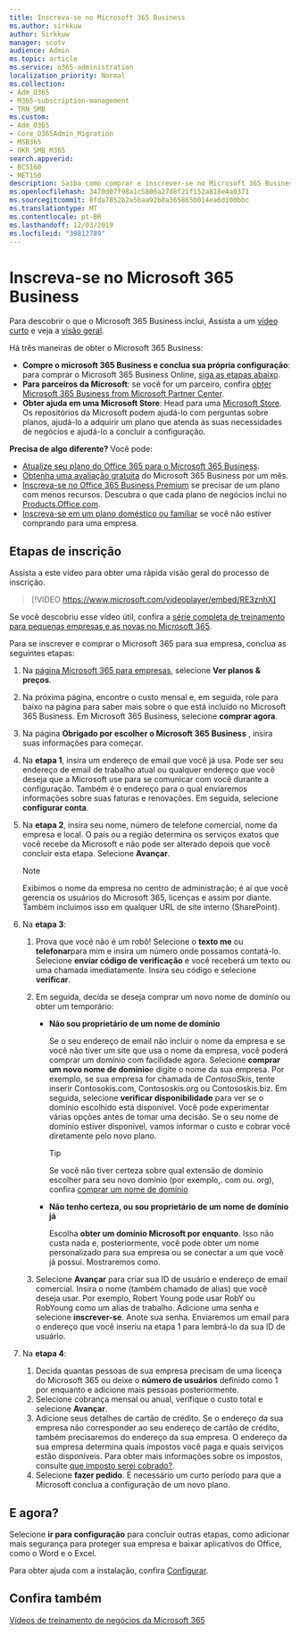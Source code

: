 ```yaml
---
title: Inscreva-se no Microsoft 365 Business
ms.author: sirkkuw
author: Sirkkuw
manager: scotv
audience: Admin
ms.topic: article
ms.service: o365-administration
localization_priority: Normal
ms.collection:
- Adm_O365
- M365-subscription-management
- TRN_SMB
ms.custom:
- Adm_O365
- Core_O365Admin_Migration
- MSB365
- OKR_SMB_M365
search.appverid:
- BCS160
- MET150
description: Saiba como comprar e inscrever-se no Microsoft 365 Business.
ms.openlocfilehash: 3470d07f98a1c5806a27d8f21f152a818e4a0371
ms.sourcegitcommit: 8fda7852b2a5baa92b8a365865b014ea6d100bbc
ms.translationtype: MT
ms.contentlocale: pt-BR
ms.lasthandoff: 12/03/2019
ms.locfileid: "39812789"
---
```

# <a name="sign-up-for-microsoft-365-business"></a>Inscreva-se no Microsoft 365 Business

Para descobrir o que o Microsoft 365 Business inclui, Assista a um [vídeo curto](https://go.microsoft.com/fwlink/?linkid=2109651) e veja a [visão geral](microsoft-365-business-overview.md).

Há três maneiras de obter o Microsoft 365 Business:
- **Compre o microsoft 365 Business e conclua sua própria configuração**: para comprar o Microsoft 365 Business Online, [siga as etapas abaixo](#sign-up-steps).
- **Para parceiros da Microsoft**: se você for um parceiro, confira [obter Microsoft 365 Business from Microsoft Partner Center](get-microsoft-365-business.md#get-microsoft-365-business-from-microsoft-partner-center).
- **Obter ajuda em uma Microsoft Store**: Head para uma [Microsoft Store](https://go.microsoft.com/fwlink/?linkid=2109652). Os repositórios da Microsoft podem ajudá-lo com perguntas sobre planos, ajudá-lo a adquirir um plano que atenda às suas necessidades de negócios e ajudá-lo a concluir a configuração.

**Precisa de algo diferente?** Você pode:
- [Atualize seu plano do Office 365 para o Microsoft 365 Business](migrate-to-microsoft-365-business.md).
- [Obtenha uma avaliação gratuita](https://go.microsoft.com/fwlink/p/?linkid=2102309) do Microsoft 365 Business por um mês.
- [Inscreva-se no Office 365 Business Premium](https://go.microsoft.com/fwlink/p/?LinkID=510935) se precisar de um plano com menos recursos. Descubra o que cada plano de negócios inclui no [Products.Office.com](https://go.microsoft.com/fwlink/?linkid=2109397).
- [Inscreva-se em um plano doméstico ou familiar](https://go.microsoft.com/fwlink/?linkid=2109398) se você não estiver comprando para uma empresa. 

## <a name="sign-up-steps"></a>Etapas de inscrição

Assista a este vídeo para obter uma rápida visão geral do processo de inscrição.

> [!VIDEO https://www.microsoft.com/videoplayer/embed/RE3znhX] 

Se você descobriu esse vídeo útil, confira a [série completa de treinamento para pequenas empresas e as novas no Microsoft 365](https://support.office.com/article/6ab4bbcd-79cf-4000-a0bd-d42ce4d12816).

Para se inscrever e comprar o Microsoft 365 para sua empresa, conclua as seguintes etapas:

1. Na [página Microsoft 365 para empresas](https://go.microsoft.com/fwlink/?linkid=2109654), selecione **Ver planos & preços**. 
2. Na próxima página, encontre o custo mensal e, em seguida, role para baixo na página para saber mais sobre o que está incluído no Microsoft 365 Business. Em Microsoft 365 Business, selecione **comprar agora**.
3. Na página **Obrigado por escolher o Microsoft 365 Business** , insira suas informações para começar.
4. Na **etapa 1**, insira um endereço de email que você já usa. Pode ser seu endereço de email de trabalho atual ou qualquer endereço que você deseja que a Microsoft use para se comunicar com você durante a configuração. Também é o endereço para o qual enviaremos informações sobre suas faturas e renovações. Em seguida, selecione **configurar conta**.
5. Na **etapa 2**, insira seu nome, número de telefone comercial, nome da empresa e local. O país ou a região determina os serviços exatos que você recebe da Microsoft e não pode ser alterado depois que você concluir esta etapa. Selecione **Avançar**.
    > [!NOTE]
    > Exibimos o nome da empresa no centro de administração; é aí que você gerencia os usuários do Microsoft 365, licenças e assim por diante. Também incluimos isso em qualquer URL de site interno (SharePoint).
6. Na **etapa 3**:

    1. Prova que você não é um robô! Selecione o **texto me** ou **telefonar**para mim e insira um número onde possamos contatá-lo. Selecione **enviar código de verificação** e você receberá um texto ou uma chamada imediatamente. Insira seu código e selecione **verificar**.
    2. Em seguida, decida se deseja comprar um novo nome de domínio ou obter um temporário:

        - **Não sou proprietário de um nome de domínio** 
        
            Se o seu endereço de email não incluir o nome da empresa e se você não tiver um site que usa o nome da empresa, você poderá comprar um domínio com facilidade agora. Selecione **comprar um novo nome de domínio**e digite o nome da sua empresa. Por exemplo, se sua empresa for chamada de *ContosoSkis*, tente inserir Contosokis.com, Contososkis.org ou Contososkis.biz. Em seguida, selecione **verificar disponibilidade** para ver se o domínio escolhido está disponível. Você pode experimentar várias opções antes de tomar uma decisão. Se o seu nome de domínio estiver disponível, vamos informar o custo e cobrar você diretamente pelo novo plano. 
       
            > [!TIP]
            > Se você não tiver certeza sobre qual extensão de domínio escolher para seu novo domínio (por exemplo,. com ou. org), confira [comprar um nome de domínio](https://go.microsoft.com/fwlink/?linkid=2109700)
        
        - **Não tenho certeza, ou sou proprietário de um nome de domínio já** 
        
             Escolha **obter um domínio Microsoft por enquanto**. Isso não custa nada e, posteriormente, você pode obter um nome personalizado para sua empresa ou se conectar a um que você já possui. Mostraremos como.

    3. Selecione **Avançar** para criar sua ID de usuário e endereço de email comercial. Insira o nome (também chamado de alias) que você deseja usar. Por exemplo, Robert Young pode usar RobY ou RobYoung como um alias de trabalho. Adicione uma senha e selecione **inscrever-se**. Anote sua senha. Enviaremos um email para o endereço que você inseriu na etapa 1 para lembrá-lo da sua ID de usuário.
7. Na **etapa 4**: 

    1. Decida quantas pessoas de sua empresa precisam de uma licença do Microsoft 365 ou deixe o **número de usuários** definido como 1 por enquanto e adicione mais pessoas posteriormente. 
    2. Selecione cobrança mensal ou anual, verifique o custo total e selecione **Avançar**. 
    3. Adicione seus detalhes de cartão de crédito. Se o endereço da sua empresa não corresponder ao seu endereço de cartão de crédito, também precisaremos do endereço da sua empresa. O endereço da sua empresa determina quais impostos você paga e quais serviços estão disponíveis. Para obter mais informações sobre os impostos, consulte [que imposto serei cobrado?](https://go.microsoft.com/fwlink/?linkid=2109701).
    4. Selecione **fazer pedido**. É necessário um curto período para que a Microsoft conclua a configuração de um novo plano.

## <a name="whats-next"></a>E agora?

Selecione **ir para configuração** para concluir outras etapas, como adicionar mais segurança para proteger sua empresa e baixar aplicativos do Office, como o Word e o Excel.

Para obter ajuda com a instalação, confira [Configurar](set-up.md).

## <a name="see-also"></a>Confira também

[Vídeos de treinamento de negócios da Microsoft 365](https://support.office.com/article/6ab4bbcd-79cf-4000-a0bd-d42ce4d12816)
